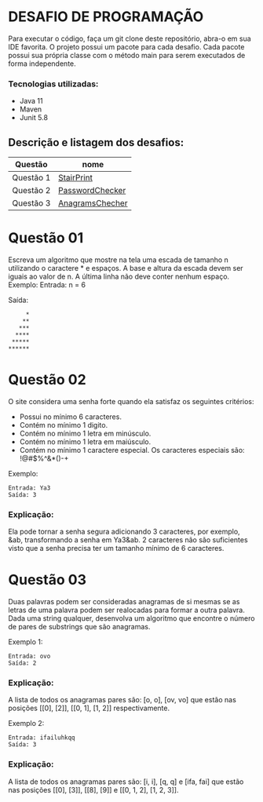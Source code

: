 # DESAFIO DE PROGRAMAÇÃO

Para executar o código, faça um git clone deste repositório,
abra-o em sua IDE favorita. O projeto possui um pacote para cada desafio.
Cada pacote possui sua própria classe com o método main para serem executados de forma independente.

### Tecnologias utilizadas:
- Java 11
- Maven
- Junit 5.8

## Descrição e listagem dos desafios:

 | Questão   | nome                                                                                                         |
|-----------|--------------------------------------------------------------------------------------------------------------|
 | Questão 1 | [StairPrint](https://github.com/DouglasHLima/CodeChallenge/tree/main/src/main/java/com/doughlima/stairprint) |
 | Questão 2 | [PasswordChecker](https://github.com/DouglasHLima/CodeChallenge/tree/main/src/main/java/com/doughlima/passwordchecker)                                                                                          |
 | Questão 3 | [AnagramsChecher](https://github.com/DouglasHLima/CodeChallenge/tree/main/src/main/java/com/doughlima/stairprint)                                                                                          |


# Questão 01

Escreva um algoritmo que mostre na tela uma escada de tamanho n utilizando o caractere * e espaços. A base e altura da escada devem ser iguais ao valor de n. A última linha não deve conter nenhum espaço.
Exemplo:
Entrada:
n = 6


Saída:
```
     *
    **
   ***
  ****
 *****
******
```



# Questão 02

O site considera uma senha forte quando ela satisfaz os seguintes critérios:

- Possui no mínimo 6 caracteres.
- Contém no mínimo 1 digito.
- Contém no mínimo 1 letra em minúsculo.
- Contém no mínimo 1 letra em maiúsculo.
- Contém no mínimo 1 caractere especial. Os caracteres especiais são: !@#$%^&*()-+


Exemplo:
```
Entrada: Ya3
Saída: 3
```

### Explicação:
Ela pode tornar a senha segura adicionando 3 caracteres, por exemplo, &ab, 
transformando a senha em Ya3&ab. 2 caracteres não são suficientes visto 
que a senha precisa ter um tamanho mínimo de 6 caracteres.

# Questão 03
Duas palavras podem ser consideradas anagramas de si mesmas se as 
letras de uma palavra podem ser realocadas para formar a outra palavra.
Dada uma string qualquer, desenvolva um algoritmo que encontre o número
de pares de substrings que são anagramas.

Exemplo 1:
```
Entrada: ovo
Saída: 2
```



### Explicação:
A lista de todos os anagramas pares são: [o, o], [ov, vo] 
que estão nas posições [[0], [2]], [[0, 1], [1, 2]] respectivamente. 


Exemplo 2:
```
Entrada: ifailuhkqq
Saída: 3
```

### Explicação:
A lista de todos os anagramas pares são: [i, i], [q, q] e [ifa, fai] que estão nas posições [[0], [3]], [[8],  [9]] e [[0, 1, 2], [1, 2, 3]].
